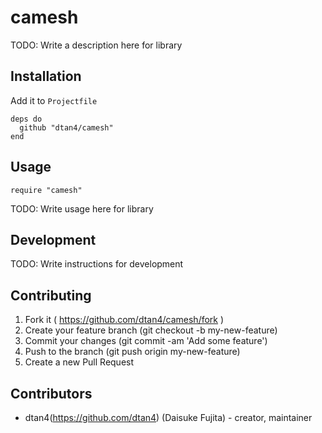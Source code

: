 # camesh

TODO: Write a description here for library

## Installation

Add it to `Projectfile`

```crystal
deps do
  github "dtan4/camesh"
end
```

## Usage

```crystal
require "camesh"
```

TODO: Write usage here for library

## Development

TODO: Write instructions for development

## Contributing

1. Fork it ( https://github.com/dtan4/camesh/fork )
2. Create your feature branch (git checkout -b my-new-feature)
3. Commit your changes (git commit -am 'Add some feature')
4. Push to the branch (git push origin my-new-feature)
5. Create a new Pull Request

## Contributors

- dtan4(https://github.com/dtan4) (Daisuke Fujita) - creator, maintainer
